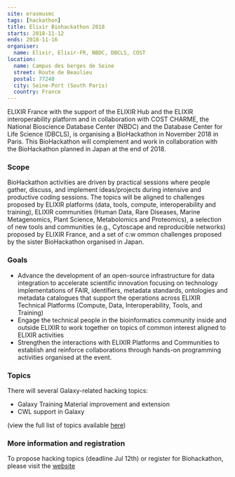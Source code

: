 ```yaml
---
site: erasmusmc
tags: [hackathon]
title: Elixir Biohackathon 2018
starts: 2018-11-12
ends: 2018-11-16
organiser:
  name: Elixir, Elixir-FR, NBDC, DBCLS, COST
location:
  name: Campus des berges de Seine
  street: Route de Beaulieu
  postal: 77240
  city: Seine-Port (South Paris)
  country: France
---
```


ELIXIR France with the support of the ELIXIR Hub and the ELIXIR interoperability platform and in collaboration with COST CHARME, the National Bioscience Database Center (NBDC) and the Database Center for Life Science (DBCLS), is organising a BioHackathon in November 2018 in Paris. This BioHackathon will complement and work in collaboration with the BioHackathon planned in Japan at the end of 2018.

### Scope

BioHackathon activities are driven by practical sessions where people gather, discuss, and implement ideas/projects during intensive and productive coding sessions. The topics will be aligned to challenges proposed by ELIXIR platforms (data, tools, compute, interoperability and training), ELIXIR communities (Human Data, Rare Diseases, Marine Metagenomics, Plant Science, Metabolomics and Proteomics), a selection of new tools and communities (e.g., Cytoscape and reproducible networks) proposed by ELIXIR France, and a set of c:w
ommon challenges proposed by the sister BioHackathon organised in Japan.

### Goals

- Advance the development of an open-source infrastructure for data integration to accelerate scientific innovation focusing on technology implementations of FAIR, identifiers, metadata standards, ontologies and metadata catalogues that support the operations across ELIXIR Technical Platforms (Compute, Data, Interoperability, Tools, and Training)
- Engage the technical people in the bioinformatics community inside and outside ELIXIR to work together on topics of common interest aligned to ELIXIR activities
- Strengthen the interactions with ELIXIR Platforms and Communities to establish and reinforce collaborations through hands-on programming activities organised at the event.

### Topics

There will several Galaxy-related hacking topics:

- Galaxy Training Material improvement and extension
- CWL support in Galaxy

(view the full list of topics available [here](http://bh2018paris.info/projects))


### More information and registration

To propose hacking topics (deadline Jul 12th) or register for Biohackathon, please visit the [website](http://bh2018paris.info/)
